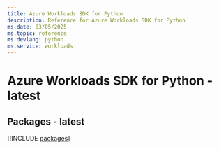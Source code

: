 ```yaml
---
title: Azure Workloads SDK for Python
description: Reference for Azure Workloads SDK for Python
ms.date: 03/05/2025
ms.topic: reference
ms.devlang: python
ms.service: workloads
---
```

# Azure Workloads SDK for Python - latest
## Packages - latest
[!INCLUDE [packages](workloads-index.md)]